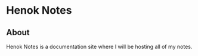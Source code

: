 <h1><i class='fa fa-book'></i> Henok Notes</h1>

## About

Henok Notes is a documentation site where I will be hosting all of my notes. 
